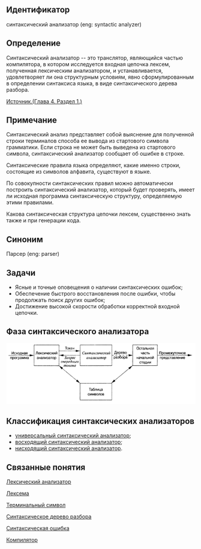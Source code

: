 ## Идентификатор
синтаксический анализатор (eng: syntactic analyzer)


## Определение
Синтаксический анализатор -- это транслятор, являющийся частью компилятора, в котором исследуется входная цепочка лексем,
полученная лексическим анализатором, и устанавливается, удовлетворяет ли она структурным условиям, явно сформулированным 
в определении синтаксиса языка, в виде синтаксического дерева разбора.

[Источник.(Глава 4. Раздел 1.)](../bibliography/Aho-Compilers-book.md)


## Примечание
Синтаксический анализ представляет собой выяснение для полученной строки терминалов способа ее вывода из стартового
символа грамматики. Если строка не может быть выведена из стартового символа, синтаксический анализатор сообщает об
ошибке в строке.

Синтаксические правила языка определяют, какие именно строки, состоящие из символов алфавита, существуют в языке.

По совокупности синтаксических правил можно автоматически построить синтаксический анализатор, который будет проверять,
имеет ли исходная программа синтаксическую структуру, определяемую этими правилами.

Какова синтаксическая структура цепочки лексем, существенно знать также и при генерации кода.


## Синоним
Парсер (eng: parser)


## Задачи
- Ясные и точные оповещения о наличии синтаксических ошибок;
- Обеспечение быстрого восстановления после ошибки, чтобы продолжать поиск других ошибок;
- Достижение высокой скорости обработки корректной входной цепочки.


## Фаза синтаксического анализатора
![syntactic_analyzer_phase.png](images/syntactic_analyzer_phase.png)


## Классификация синтаксических анализаторов
- [универсальный синтаксический анализатор](universal_syntactic_analyzer.md);
- [восходящий синтаксический анализатор](top_down_syntactic_analyzer.md);
- [нисходящий синтаксический анализатор](bottom_up_syntactic_analyzer.md).


## Связанные понятия
[Лексический анализатор](lexical_analyzer.md)

[Лексема](lexeme.md)

[Терминальный символ](terminal_symbol.md)

[Синтаксическое дерево разбора](parse_tree.md)

[Синтаксическая ошибка](syntactic_error.md)

[Компилятор](compiler.md)
